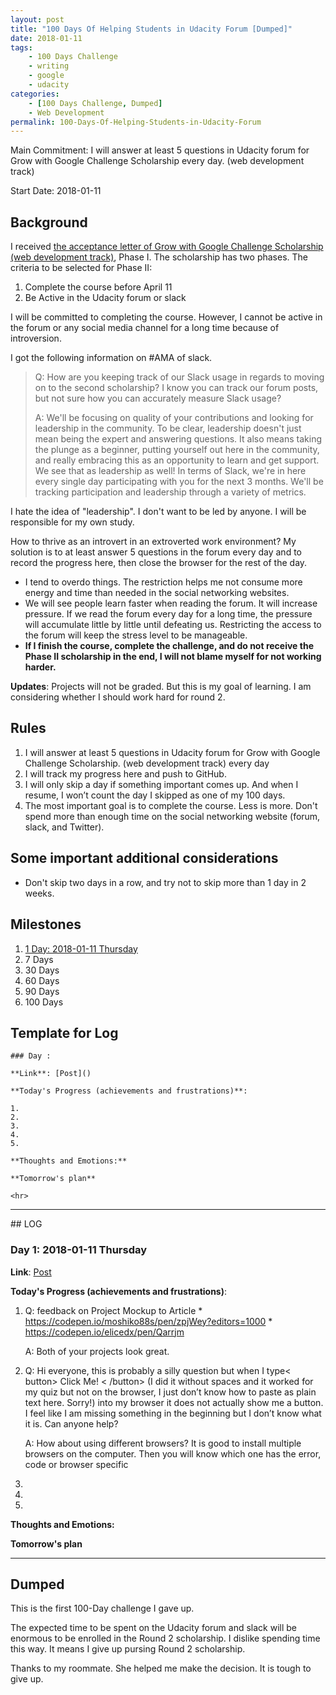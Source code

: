 ```yaml
---
layout: post
title: "100 Days Of Helping Students in Udacity Forum [Dumped]"
date: 2018-01-11
tags: 
	- 100 Days Challenge
	- writing
	- google
	- udacity
categories: 
	- [100 Days Challenge, Dumped]
	- Web Development
permalink: 100-Days-Of-Helping-Students-in-Udacity-Forum
---
```


Main Commitment: I will answer at least 5 questions in Udacity forum for Grow with Google Challenge Scholarship every day. (web development track)

Start Date: 2018-01-11


<!-- more -->

## Background

I received [the acceptance letter of Grow with Google Challenge Scholarship (web development track)](/Grow-with-Google-Challenge-Scholarship-Acceptance-letter/), Phase I. The scholarship has two phases. The criteria to be selected for Phase II: 

1. Complete the course before April 11
2. Be Active in the Udacity forum or slack

I will be committed to completing the course. However, I cannot be active in the forum or any social media channel for a long time because of introversion.

I got the following information on #AMA of slack.

> Q: How are you keeping track of our Slack usage in regards to moving on to the second scholarship? I know you can track our forum posts, but not sure how you can accurately measure Slack usage?
> 
> A: We'll be focusing on quality of your contributions and looking for leadership in the community. To be clear, leadership doesn't just mean being the expert and answering questions. It also means taking the plunge as a beginner, putting yourself out here in the community, and really embracing this as an opportunity to learn and get support. We see that as leadership as well! In terms of Slack, we're in here every single day participating with you for the next 3 months. We'll be tracking participation and leadership through a variety of metrics.

I hate the idea of "leadership". I don't want to be led by anyone. I will be responsible for my own study.

How to thrive as an introvert in an extroverted work environment? My solution is to at least answer 5 questions in the forum every day and to record the progress here, then close the browser for the rest of the day. 

* I tend to overdo things. The restriction helps me not consume more energy and time than needed in the social networking websites.
* We will see people learn faster when reading the forum. It will increase pressure. If we read the forum every day for a long time, the pressure will accumulate little by little until defeating us. Restricting the access to the forum will keep the stress level to be manageable.
* **If I finish the course, complete the challenge, and do not receive the Phase II scholarship in the end, I will not blame myself for not working harder.**


**Updates**: Projects will not be graded. But this is my goal of learning. I am considering whether I should work hard for round 2.


## Rules

1. I will answer at least 5 questions in Udacity forum for Grow with Google Challenge Scholarship. (web development track) every day
2. I will track my progress here and push to GitHub.
3. I will only skip a day if something important comes up. And when I resume, I won’t count the day I skipped as one of my 100 days.
4. The most important goal is to complete the course. Less is more. Don't spend more than enough time on the social networking website (forum, slack, and Twitter).


## Some important additional considerations

* Don't skip two days in a row, and try not to skip more than 1 day in 2 weeks.

## Milestones

1. [1 Day: 2018-01-11 Thursday](#Day-1-2018-01-11-Thursday)
2. 7 Days
3. 30 Days
4. 60 Days
5. 90 Days
6. 100 Days

## Template for Log
```
### Day : 

**Link**: [Post]()

**Today's Progress (achievements and frustrations)**: 

1.
2.
3.
4.
5.

**Thoughts and Emotions:**

**Tomorrow's plan**

<hr>
```

<hr>
## LOG

### Day 1: 2018-01-11 Thursday

**Link**: [Post]()

**Today's Progress (achievements and frustrations)**: 

1. Q: feedback on Project Mockup to Article
		* <https://codepen.io/moshiko88s/pen/zpjWey?editors=1000>
		* <https://codepen.io/elicedx/pen/Qarrjm>
	
	A: Both of your projects look great.
2. Q: Hi everyone, this is probably a silly question but when I type< button> Click Me! < /button> (I did it without spaces and it worked for my quiz but not on the browser, I just don’t know how to paste as plain text here. Sorry!) into my browser it does not actually show me a button. I feel like I am missing something in the beginning but I don’t know what it is. Can anyone help?

	A: How about using different browsers?
	It is good to install multiple browsers on the computer. Then you will know which one has the error, code or browser specific 
3.
4.
5.

**Thoughts and Emotions:**

**Tomorrow's plan**

<hr>

## Dumped

This is the first 100-Day challenge I gave up. 

The expected time to be spent on the Udacity forum and slack will be enormous to be enrolled in the Round 2 scholarship. I dislike spending time this way. It means I give up pursing Round 2 scholarship.

Thanks to my roommate. She helped me make the decision. It is tough to give up. 